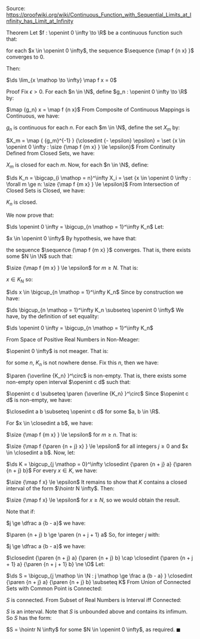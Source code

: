 # 

Source: https://proofwiki.org/wiki/Continuous_Function_with_Sequential_Limits_at_Infinity_has_Limit_at_Infinity

Theorem
Let $f : \openint 0 \infty \to \R$ be a continuous function such that: 

for each $x \in \openint 0 \infty$, the sequence $\sequence {\map f {n x} }$ converges to $0$.

Then:

$\ds \lim_{x \mathop \to \infty} \map f x = 0$


Proof
Fix $\epsilon > 0$. 
For each $n \in \N$, define $g_n : \openint 0 \infty \to \R$ by:

$\map {g_n} x = \map f {n x}$
From Composite of Continuous Mappings is Continuous, we have: 

$g_n$ is continuous for each $n$.
For each $m \in \N$, define the set $X_m$ by:

$X_m = \map { {g_m}^{-1} } {\closedint {- \epsilon} \epsilon} = \set {x \in \openint 0 \infty : \size {\map f {m x} } \le \epsilon}$
From Continuity Defined from Closed Sets, we have: 

$X_m$ is closed for each $m$.
Now, for each $n \in \N$, define: 

$\ds K_n = \bigcap_{i \mathop = n}^\infty X_i = \set {x \in \openint 0 \infty : \forall m \ge n: \size {\map f {m x} } \le \epsilon}$
From Intersection of Closed Sets is Closed, we have: 

$K_n$ is closed.

We now prove that: 

$\ds \openint 0 \infty = \bigcup_{n \mathop = 1}^\infty K_n$
Let:

$x \in \openint 0 \infty$
By hypothesis, we have that: 

the sequence $\sequence {\map f {m x} }$ converges.
That is, there exists some $N \in \N$ such that: 

$\size {\map f {m x} } \le \epsilon$
for $m \ge N$. 
That is: 

$x \in K_N$
so:

$\ds x \in \bigcup_{n \mathop = 1}^\infty K_n$
Since by construction we have: 

$\ds \bigcup_{n \mathop = 1}^\infty K_n \subseteq \openint 0 \infty$
We have, by the definition of set equality:

$\ds \openint 0 \infty = \bigcup_{n \mathop = 1}^\infty K_n$

From Space of Positive Real Numbers in Non-Meager:

$\openint 0 \infty$ is not meager.
That is: 

for some $n$, $K_n$ is not nowhere dense.
Fix this $n$, then we have: 

$\paren {\overline {K_n} }^\circ$ is non-empty.
That is, there exists some non-empty open interval $\openint c d$ such that: 

$\openint c d \subseteq \paren {\overline {K_n} }^\circ$
Since $\openint c d$ is non-empty, we have: 

$\closedint a b \subseteq \openint c d$
for some $a, b \in \R$.

For $x \in \closedint a b$, we have: 

$\size {\map f {m x} } \le \epsilon$
for $m \ge n$.
That is: 

$\size {\map f {\paren {n + j} x} } \le \epsilon$
for all integers $j \ge 0$ and $x \in \closedint a b$. 
Now, let:

$\ds K = \bigcup_{j \mathop = 0}^\infty \closedint {\paren {n + j} a} {\paren {n + j} b}$
For every $x \in K$, we have: 

$\size {\map f x} \le \epsilon$
It remains to show that $K$ contains a closed interval of the form $\hointr N \infty$.
Then: 

$\size {\map f x} \le \epsilon$
for $x \ge N$, so we would obtain the result.

Note that if: 

$j \ge \dfrac a {b - a}$
we have:

$\paren {n + j} b \ge \paren {n + j + 1} a$
So, for integer $j$ with:

$j \ge \dfrac a {b - a}$
we have: 

$\closedint {\paren {n + j} a} {\paren {n + j} b} \cap \closedint {\paren {n + j + 1} a} {\paren {n + j + 1} b} \ne \O$
Let: 

$\ds S = \bigcup_{j \mathop \in \N : j \mathop \ge \frac a {b - a} } \closedint {\paren {n + j} a} {\paren {n + j} b} \subseteq K$
From Union of Connected Sets with Common Point is Connected:

$S$ is connected.
From Subset of Real Numbers is Interval iff Connected:

$S$ is an interval.
Note that $S$ is unbounded above and contains its infimum.
So $S$ has the form: 

$S = \hointr N \infty$
for some $N \in \openint 0 \infty$, as required.
$\blacksquare$





